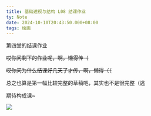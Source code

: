 ```yaml
---
title: 基础透视与结构 L08 结课作业
ty: Note
date: 2024-10-10T20:43:50.000+08:00
tags: 绘画
---
```


第四堂的结课作业

~~哎你问剩下的作业呢，啊，懒得传（~~

~~哎你问为什么结课好几天了才传，啊，懒得（（~~

总之也算是第一幅比较完整的草稿吧，其实也不是很完整（逃

期待构成课~

![](https://oss.443eb9.dev/islandsmedia/19/work.png)
